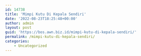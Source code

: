 ```yaml
---
id: 14738
title: 'Mimpi Kutu Di Kepala Sendiri'
date: '2022-08-23T18:25:48+00:00'
author: admin
layout: post
guid: 'https://bos.awn.biz.id/mimpi-kutu-di-kepala-sendiri/'
permalink: /mimpi-kutu-di-kepala-sendiri/
categories:
    - Uncategorized
---
```


